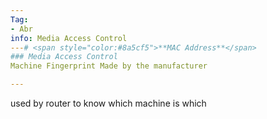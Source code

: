 ```yaml
---
Tag:
- Abr 
info: Media Access Control
---# <span style="color:#8a5cf5">**MAC Address**</span>
### Media Access Control
Machine Fingerprint Made by the manufacturer

---
```


used by router to know which machine is which
